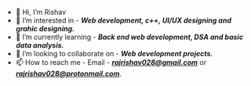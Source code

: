 - 👋 Hi, I’m Rishav
- 👀 I’m interested in - ***Web development, c++, UI/UX designing and grahic designing.***
- 🌱 I’m currently learning - ***Back end web development, DSA and basic data analysis.***
- 💞️ I’m looking to collaborate on - ***Web development projects.***
- 📫 How to reach me - Email - ***rajrishav028@gmail.com*** or ***rajrishav028@protonmail.com***.

<!---
Rishav-Raj-Sinha/Rishav-Raj-Sinha is a ✨ special ✨ repository because its `README.md` (this file) appears on your GitHub profile.
You can click the Preview link to take a look at your changes.
--->
